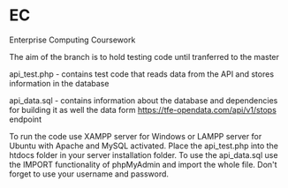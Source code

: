 # EC
Enterprise Computing Coursework

The aim of the branch is to hold testing code until tranferred to the master

api_test.php - contains test code that reads data from the API and stores information in the database

api_data.sql - contains information about the database and dependencies for building it as well the data form https://tfe-opendata.com/api/v1/stops endpoint

To run the code use XAMPP server for Windows or LAMPP server for Ubuntu with Apache and MySQL activated. Place the api_test.php into the htdocs folder in your server installation folder. To use the api_data.sql use the IMPORT functionality of phpMyAdmin and import the whole file. Don't forget to use your username and password.
